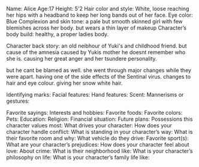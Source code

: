 Name: Alice
Age:17
Height: 5'2
Hair color and style: White, loose reaching her hips with a headband to keep her long bands out of her face.
Eye color: Blue
Complexion and skin tone: a pale but smooth skinned girl with few blemishes across her body. but wears a thin layer of makeup
Character’s body build: healthy, a proper ladies body. 

Character back story: an old neibhour of Yuki's and childhood friend. but cause of the amnesia caused by Yukis mother he doesnt remember who she is. causing her great anger and her tsundere personality. 

but he cant be blamed as well. she went through major changes while they were apart. having one of the side effects of the Sentinal virus. changes to hair and eye colour. giving her snow white hair. 

Identifying marks:
Facial features:
Hand features:
Scent:
Mannerisms or gestures: 


Favorite sayings:
Interests and hobbies:
Favorite foods:
Favorite colors:
Pets:
Education:
Religion:
Financial situation:
Future plans:
Possessions this character values most:
What drives your character:
How does your character handle conflict:
What is standing in your character’s way:
What is their favorite room and why:
What vehicle do they drive:
Favorite sport(s):
What are your character’s prejudices:
How does your character feel about love:
About crime:
What is their neighborhood like:
What is your character’s philosophy on life:
What is your character’s family life like: